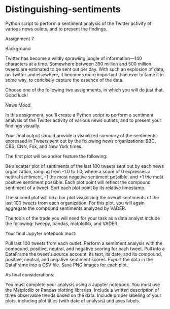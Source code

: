 # Distinguishing-sentiments

Python script to perform a sentiment analysis of the Twitter activity of various news oulets, and to present the findings.

Assignment 7

Background

Twitter has become a wildly sprawling jungle of information—140 characters at a time. Somewhere between 350 million and 500 million tweets are estimated to be sent out per day. With such an explosion of data, on Twitter and elsewhere, it becomes more important than ever to tame it in some way, to concisely capture the essence of the data.

Choose one of the following two assignments, in which you will do just that. Good luck!


News Mood

In this assignment, you'll create a Python script to perform a sentiment analysis of the Twitter activity of various news outlets, and to present your findings visually.

Your final output should provide a visualized summary of the sentiments expressed in Tweets sent out by the following news organizations: BBC, CBS, CNN, Fox, and New York times.





The first plot will be and/or feature the following:


Be a scatter plot of sentiments of the last 100 tweets sent out by each news organization, ranging from -1.0 to 1.0, where a score of 0 expresses a neutral sentiment, -1 the most negative sentiment possible, and +1 the most positive sentiment possible.
Each plot point will reflect the compound sentiment of a tweet.
Sort each plot point by its relative timestamp.


The second plot will be a bar plot visualizing the overall sentiments of the last 100 tweets from each organization. For this plot, you will again aggregate the compound sentiments analyzed by VADER.

The tools of the trade you will need for your task as a data analyst include the following: tweepy, pandas, matplotlib, and VADER.

Your final Jupyter notebook must:


Pull last 100 tweets from each outlet.
Perform a sentiment analysis with the compound, positive, neutral, and negative scoring for each tweet.
Pull into a DataFrame the tweet's source account, its text, its date, and its compound, positive, neutral, and negative sentiment scores.
Export the data in the DataFrame into a CSV file.
Save PNG images for each plot.


As final considerations:


You must complete your analysis using a Jupyter notebook.
You must use the Matplotlib or Pandas plotting libraries.
Include a written description of three observable trends based on the data.
Include proper labeling of your plots, including plot titles (with date of analysis) and axes labels.